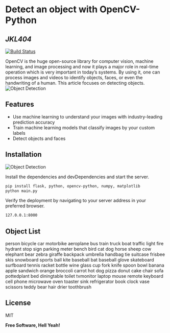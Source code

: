 # Detect an object with OpenCV-Python
## _JKL404_


[![Build Status](https://travis-ci.org/joemccann/dillinger.svg?branch=master)](https://travis-ci.org/joemccann/dillinger)

OpenCV is the huge open-source library for computer vision, machine learning, and image processing and now it plays a major role in real-time operation which is very important in today’s systems. By using it, one can process images and videos to identify objects, faces, or even the handwriting of a human. This article focuses on detecting objects.
![Object Detection](https://neilyongyangnie.files.wordpress.com/2018/11/0_hmacefect2pyqoxf.jpg)

## Features

- Use machine learning to understand your images with industry-leading prediction accuracy
- Train machine learning models that classify images by your custom labels
- Detect objects and faces


## Installation


![Object Detection](https://s3-us-west-2.amazonaws.com/static.pyimagesearch.com/opencv-yolo/yolo_overpass_output.gif)




Install the dependencies and devDependencies and start the server.

```sh
pip install flask, python, opencv-python, numpy, matplotlib
python main.py
```

Verify the deployment by navigating to your server address in
your preferred browser.

```sh
127.0.0.1:8000
```
## Object List
  person
  bicycle
  car
  motorbike
  aeroplane
  bus
  train
  truck
  boat
  traffic light
  fire hydrant
  stop sign
  parking meter
  bench
  bird
  cat
  dog
  horse
  sheep
  cow
  elephant
  bear
  zebra
  giraffe
  backpack
  umbrella
  handbag
  tie
  suitcase
  frisbee
  skis
  snowboard
  sports ball
  kite
  baseball bat
  baseball glove
  skateboard
  surfboard
  tennis racket
  bottle
  wine glass
  cup
  fork
  knife
  spoon
  bowl
  banana
  apple
  sandwich
  orange
  broccoli
  carrot
  hot dog
  pizza
  donut
  cake
  chair
  sofa
  pottedplant
  bed
  diningtable
  toilet
  tvmonitor
  laptop
  mouse
  remote
  keyboard
  cell phone
  microwave
  oven
  toaster
  sink
  refrigerator
  book
  clock
  vase
  scissors
  teddy bear
  hair drier
  toothbrush

## License

MIT

**Free Software, Hell Yeah!**
